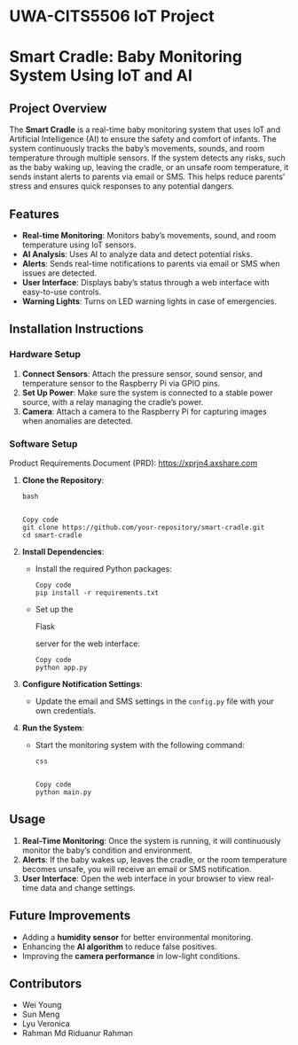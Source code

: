 # UWA-CITS5506 IoT Project

# **Smart Cradle: Baby Monitoring System Using IoT and AI**

## **Project Overview**

The **Smart Cradle** is a real-time baby monitoring system that uses IoT and Artificial Intelligence (AI) to ensure the safety and comfort of infants. The system continuously tracks the baby’s movements, sounds, and room temperature through multiple sensors. If the system detects any risks, such as the baby waking up, leaving the cradle, or an unsafe room temperature, it sends instant alerts to parents via email or SMS. This helps reduce parents’ stress and ensures quick responses to any potential dangers.

## **Features**

- **Real-time Monitoring**: Monitors baby’s movements, sound, and room temperature using IoT sensors.
- **AI Analysis**: Uses AI to analyze data and detect potential risks.
- **Alerts**: Sends real-time notifications to parents via email or SMS when issues are detected.
- **User Interface**: Displays baby’s status through a web interface with easy-to-use controls.
- **Warning Lights**: Turns on LED warning lights in case of emergencies.

## **Installation Instructions**

### **Hardware Setup**

1. **Connect Sensors**: Attach the pressure sensor, sound sensor, and temperature sensor to the Raspberry Pi via GPIO pins.
2. **Set Up Power**: Make sure the system is connected to a stable power source, with a relay managing the cradle’s power.
3. **Camera**: Attach a camera to the Raspberry Pi for capturing images when anomalies are detected.

### **Software Setup**

Product Requirements Document (PRD): https://xprjn4.axshare.com

1. **Clone the Repository**:

   ```
   bash
   
   
   Copy code
   git clone https://github.com/your-repository/smart-cradle.git
   cd smart-cradle
   ```

2. **Install Dependencies**:

   - Install the required Python packages:

     ```
     Copy code
     pip install -r requirements.txt
     ```

   - Set up the 

     Flask

      server for the web interface:

     ```
     Copy code
     python app.py
     ```

3. **Configure Notification Settings**:

   - Update the email and SMS settings in the `config.py` file with your own credentials.

4. **Run the System**:

   - Start the monitoring system with the following command:

     ```
     css
     
     
     Copy code
     python main.py
     ```

## **Usage**

1. **Real-Time Monitoring**: Once the system is running, it will continuously monitor the baby’s condition and environment.
2. **Alerts**: If the baby wakes up, leaves the cradle, or the room temperature becomes unsafe, you will receive an email or SMS notification.
3. **User Interface**: Open the web interface in your browser to view real-time data and change settings.

## **Future Improvements**

- Adding a **humidity sensor** for better environmental monitoring.
- Enhancing the **AI algorithm** to reduce false positives.
- Improving the **camera performance** in low-light conditions.

## **Contributors**

- Wei Young
- Sun Meng
- Lyu Veronica
- Rahman Md Riduanur Rahman